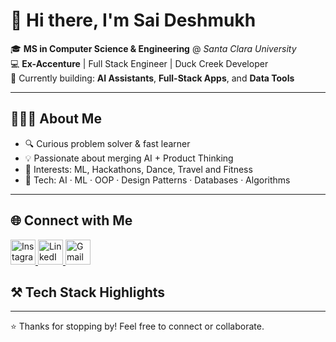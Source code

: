 # 👋 Hi there, I'm **Sai Deshmukh**  

🎓 **MS in Computer Science & Engineering** @ *Santa Clara University*  
💻 **Ex-Accenture** | Full Stack Engineer | Duck Creek Developer  
🚀 Currently building: **AI Assistants**, **Full-Stack Apps**, and **Data Tools**

---

## 👨🏻‍💻 About Me  

- 🔍 Curious problem solver & fast learner  
- 💡 Passionate about merging AI + Product Thinking  
- 🧠 Interests: ML, Hackathons, Dance, Travel and Fitness  
- 🧰 Tech: AI · ML · OOP · Design Patterns · Databases · Algorithms  

---

## 🌐 Connect with Me

<p align="left">
  <a href="https://www.instagram.com/saeedeshmukhh" target="_blank">
    <img src="https://img.icons8.com/fluency/48/instagram-new.png" width="40" alt="Instagram"/>
  </a>
  <a href="https://www.linkedin.com/in/saideshmukhh16/" target="_blank">
    <img src="https://img.icons8.com/color/48/linkedin.png" width="40" alt="LinkedIn"/>
  </a>
  <a href="mailto:saideshmukhh@gmail.com" target="_blank">
    <img src="https://img.icons8.com/color/48/gmail-new.png" width="40" alt="Gmail"/>
  </a>
</p>


## ⚒️ Tech Stack Highlights

---

⭐️ Thanks for stopping by! Feel free to connect or collaborate.
